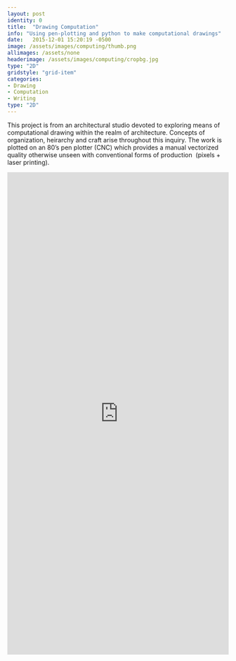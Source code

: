 ```yaml
---
layout: post
identity: 0
title:  "Drawing Computation"
info: "Using pen-plotting and python to make computational drawings"
date:   2015-12-01 15:20:19 -0500
image: /assets/images/computing/thumb.png
allimages: /assets/none
headerimage: /assets/images/computing/cropbg.jpg
type: "2D"
gridstyle: "grid-item"
categories:
- Drawing
- Computation
- Writing
type: "2D"
---
```


This project is from an architectural studio devoted to exploring means of computational drawing within the realm of architecture. Concepts of organization, heirarchy and craft arise throughout this inquiry. The work is plotted on an 80’s pen plotter (CNC) which provides a manual vectorized quality otherwise unseen with conventional forms of production  (pixels + laser printing).

<iframe width="100%" height="1100px" src="https://www.yumpu.com/en/embed/view/lRy7QvI10OieWxG5" frameborder="0" allowfullscreen="true"  allowtransparency="true"></iframe>